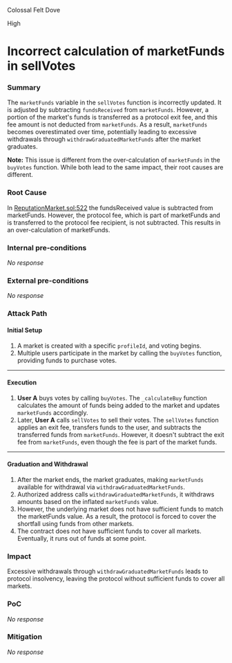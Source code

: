 Colossal Felt Dove

High

# Incorrect calculation of marketFunds in sellVotes

### Summary

The `marketFunds` variable in the `sellVotes` function is incorrectly updated. It is adjusted by subtracting `fundsReceived` from `marketFunds`. However, a portion of the market's funds is transferred as a protocol exit fee, and this fee amount is not deducted from `marketFunds`. As a result, `marketFunds` becomes overestimated over time, potentially leading to excessive withdrawals through `withdrawGraduatedMarketFunds` after the market graduates.  

**Note:** This issue is different from the over-calculation of `marketFunds` in the `buyVotes` function. While both lead to the same impact, their root causes are different.

### Root Cause

In [ReputationMarket.sol:522](https://github.com/sherlock-audit/2024-11-ethos-network-ii/blob/main/ethos/packages/contracts/contracts/ReputationMarket.sol#L522) the fundsReceived value is subtracted from marketFunds. However, the protocol fee, which is part of marketFunds and is transferred to the protocol fee recipient, is not subtracted. This results in an over-calculation of marketFunds.

### Internal pre-conditions

_No response_

### External pre-conditions

_No response_

### Attack Path

#### **Initial Setup**
1. A market is created with a specific `profileId`, and voting begins.
2. Multiple users participate in the market by calling the `buyVotes` function, providing funds to purchase votes.

---

#### **Execution**
1. **User A** buys votes by calling `buyVotes`. The `_calculateBuy` function calculates the amount of funds being added to the market and updates `marketFunds` accordingly.  
2. Later, **User A** calls `sellVotes` to sell their votes. The `sellVotes` function applies an exit fee, transfers funds to the user, and subtracts the transferred funds from `marketFunds`. However, it doesn't subtract the exit fee from `marketFunds`, even though the fee is part of the market funds.
---

#### **Graduation and Withdrawal**
1. After the market ends, the market graduates, making `marketFunds` available for withdrawal via `withdrawGraduatedMarketFunds`.
2. Authorized address calls `withdrawGraduatedMarketFunds`, it withdraws amounts based on the inflated `marketFunds` value.
4. However, the underlying market does not have sufficient funds to match the marketFunds value. As a result, the protocol is forced to cover the shortfall using funds from other markets.
5.  The contract does not have sufficient funds to cover all markets. Eventually, it runs out of funds at some point.

### Impact

Excessive withdrawals through `withdrawGraduatedMarketFunds` leads to protocol insolvency, leaving the protocol without sufficient funds to cover all markets.


### PoC

_No response_

### Mitigation

_No response_